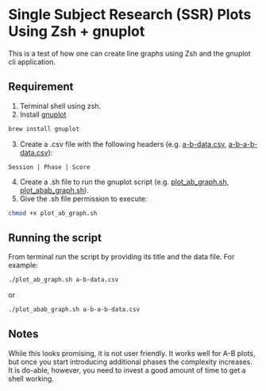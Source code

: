 # Single Subject Research (SSR) Plots Using Zsh + gnuplot
This is a test of how one can create line graphs using Zsh and the gnuplot cli application.
## Requirement
1. Terminal shell using zsh.
2. Install [gnuplot](http://www.gnuplot.info/)
```zsh
brew install gnuplot
```
3. Create a .csv file with the following headers (e.g. [a-b-data.csv](https://github.com/AlvaroGomezMartinez/ssr-test/blob/main/a-b-data.csv), [a-b-a-b-data.csv](https://github.com/AlvaroGomezMartinez/ssr-test/blob/main/a-b-a-b-data.csv)):
```csv
Session | Phase | Score
```
4. Create a .sh file to run the gnuplot script (e.g. [plot_ab_graph.sh](https://github.com/AlvaroGomezMartinez/ssr-test/blob/main/plot_ab_graph.sh), [plot_abab_graph.sh](https://github.com/AlvaroGomezMartinez/ssr-test/blob/main/plot_abab_graph.sh)).
5. Give the .sh file permission to execute:
```zsh
chmod +x plot_ab_graph.sh
```
## Running the script
From terminal run the script by providing its title and the data file. For example:
```zsh
./plot_ab_graph.sh a-b-data.csv
```
or
```zsh
./plot_abab_graph.sh a-b-a-b-data.csv
```
## Notes
While this looks promising, it is not user friendly. It works well for A-B plots, but once you start introducing additional phases the complexity increases. It is do-able, however, you need to invest a good amount of time to get a shell working.